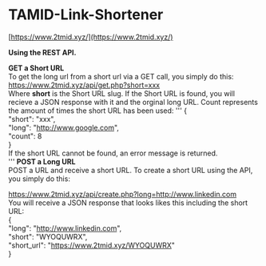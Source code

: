 # TAMID-Link-Shortener
[https://www.2tmid.xyz/](https://www.2tmid.xyz/)

**Using the REST API.**

**GET a Short URL**  
To get the long url from a short url via a GET call, you simply do this:  
https://www.2tmid.xyz/api/get.php?short=xxx  
Where **short** is the Short URL slug. If the Short URL is found, you will recieve a JSON response with it and the orginal long URL. Count represents the amount of times the short URL has been used:
'''
{  
	"short": "xxx",  
	"long": "http://www.google.com",  
	"count": 8  
}  
If the short URL cannot be found, an error message is returned.  
'''
**POST a Long URL**  
POST a URL and receive a short URL. To create a short URL using the API, you simply do this:  

https://www.2tmid.xyz/api/create.php?long=http://www.linkedin.com  
You will receive a JSON response that looks likes this including the short URL:  
{  
	"long": "http://www.linkedin.com",  
	"short": "WYOQUWRX",  
	"short_url": "https://www.2tmid.xyz/WYOQUWRX"  
}  
